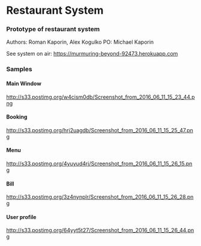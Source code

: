 # Restaurant System
### Prototype of restaurant system

Authors: Roman Kaporin, Alex Kogulko
PO: Michael Kaporin

See system on air: https://murmuring-beyond-92473.herokuapp.com

### Samples

#### Main Window
http://s33.postimg.org/w4cism0db/Screenshot_from_2016_06_11_15_23_44.png

#### Booking
http://s33.postimg.org/hrj2uagdb/Screenshot_from_2016_06_11_15_25_47.png

#### Menu
http://s33.postimg.org/4yuyud4rj/Screenshot_from_2016_06_11_15_26_15.png

#### Bill
http://s33.postimg.org/3z4nynplr/Screenshot_from_2016_06_11_15_26_28.png

#### User profile
http://s33.postimg.org/64yyt5t27/Screenshot_from_2016_06_11_15_26_44.png
